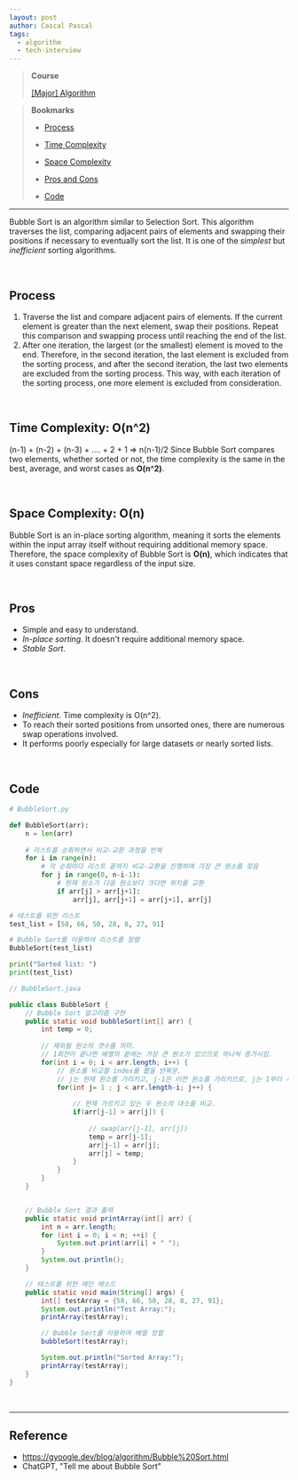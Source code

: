 ```yaml
---
layout: post
author: Cascal Pascal
tags:
  - algorithm
  - tech-interview
---
```


>**Course**
>
>[[Major] Algorithm](https://cascalpascal.github.io/major-tech-interview)

>**Bookmarks**
>
>- [Process](#process)
>
>- [Time Complexity](#time-complexity)
>
>- [Space Complexity](#space-complexity)
>
>- [Pros and Cons](#pros)
>
>- [Code](#code)


---
Bubble Sort  is an algorithm similar to Selection Sort. This algorithm traverses the list, comparing adjacent pairs of elements and swapping their positions if necessary to eventually sort the list. It is one of the *simplest* but *inefficient* sorting algorithms.

<br>

## Process
1. Traverse the list and compare adjacent pairs of elements. If the current element is greater than the next element, swap their positions. Repeat this comparison and swapping process until reaching the end of the list.
2. After one iteration, the largest (or the smallest) element is moved to the end. Therefore, in the second iteration, the last element is excluded from the sorting process, and after the second iteration, the last two elements are excluded from the sorting process. This way, with each iteration of the sorting process, one more element is excluded from consideration.

<br>

## Time Complexity: O(n^2)
(n-1) + (n-2) + (n-3) + .... + 2 + 1 => n(n-1)/2
Since Bubble Sort compares two elements, whether sorted or not, the time complexity is the same in the best, average, and worst cases as **O(n^2)**.

<br>

## Space Complexity: O(n)
Bubble Sort is an in-place sorting algorithm, meaning it sorts the elements within the input array itself without requiring additional memory space. Therefore, the space complexity of Bubble Sort is **O(n)**, which indicates that it uses constant space regardless of the input size.

<br>

## Pros
- Simple and easy to understand.
- *In-place sorting*. It doesn't require additional memory space.
- *Stable Sort*.

<br>

## Cons
- *Inefficient*. Time complexity is O(n^2).
- To reach their sorted positions from unsorted ones, there are numerous swap operations involved.
- It performs poorly especially for large datasets or nearly sorted lists.

<br>

## Code

```python
# BubbleSort.py

def BubbleSort(arr):
    n = len(arr)
    
    # 리스트를 순회하면서 비교-교환 과정을 반복
    for i in range(n):
        # 각 순회마다 리스트 끝까지 비교-교환을 진행하며 가장 큰 원소를 찾음
        for j in range(0, n-i-1):
            # 현재 원소가 다음 원소보다 크다면 위치를 교환
            if arr[j] > arr[j+1]:
                arr[j], arr[j+1] = arr[j+1], arr[j]

# 테스트를 위한 리스트
test_list = [58, 66, 50, 28, 8, 27, 91]

# Bubble Sort를 이용하여 리스트를 정렬
BubbleSort(test_list)

print("Sorted list: ")
print(test_list)
```

```java
// BubbleSort.java

public class BubbleSort {
    // Bubble Sort 알고리즘 구현
    public static void bubbleSort(int[] arr) {
        int temp = 0;
        
        // 제외될 원소의 갯수를 의미. 
        // 1회전이 끝나면 배열의 끝에는 가장 큰 원소가 있으므로 하나씩 증가시킴.
        for(int i = 0; i < arr.length; i++) {
	        // 원소를 비교할 index를 뽑을 반복문. 
	        // j는 현재 원소를 가리키고, j-1은 이전 원소를 가리키므로, j는 1부터 시작함.
            for(int j= 1 ; j < arr.length-i; j++) {
            
	            // 현재 가르키고 있는 두 원소의 대소를 비교.
                if(arr[j-1] > arr[j]) {
                
                    // swap(arr[j-1], arr[j])
                    temp = arr[j-1];
                    arr[j-1] = arr[j];
                    arr[j] = temp;
                }
            }
        }
    }


    // Bubble Sort 결과 출력
    public static void printArray(int[] arr) {
        int n = arr.length;
        for (int i = 0; i < n; ++i) {
            System.out.print(arr[i] + " ");
        }
        System.out.println();
    }

    // 테스트를 위한 메인 메소드
    public static void main(String[] args) {
        int[] testArray = {58, 66, 50, 28, 8, 27, 91};
        System.out.println("Test Array:");
        printArray(testArray);

        // Bubble Sort를 이용하여 배열 정렬
        bubbleSort(testArray);

        System.out.println("Sorted Array:");
        printArray(testArray);
    }
}
```



<br>




---

## Reference

- https://gyoogle.dev/blog/algorithm/Bubble%20Sort.html
- ChatGPT, "Tell me about Bubble Sort"